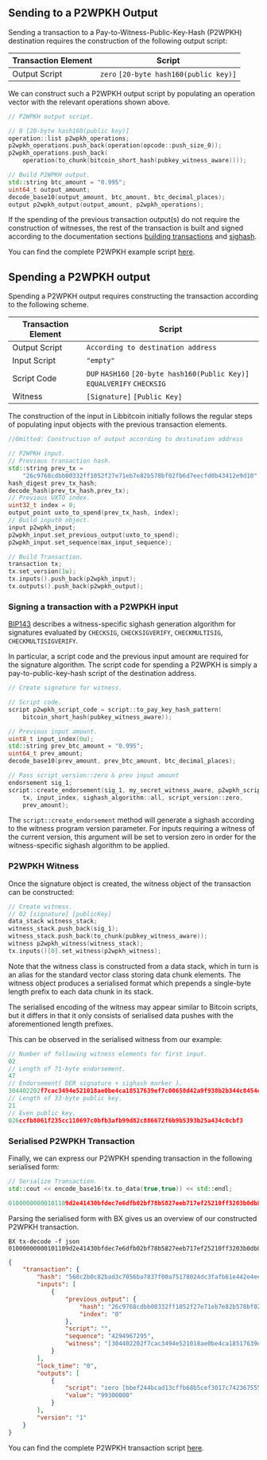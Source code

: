 ## Sending to a P2WPKH Output
Sending a transaction to a Pay-to-Witness-Public-Key-Hash (P2WPKH) destination requires the construction of the following output script:

| Transaction Element | Script							                   |
| --------------------|----------------------------------------|
| Output Script       | `zero` `[20-byte hash160(public key)]` |

We can construct such a P2WPKH output script by populating an operation vector with the relevant operations shown above.

```c++
// P2WPKH output script.

// 0 [20-byte hash160(public key)]
operation::list p2wpkh_operations;
p2wpkh_operations.push_back(operation(opcode::push_size_0));
p2wpkh_operations.push_back(
    operation(to_chunk(bitcoin_short_hash(pubkey_witness_aware))));

// Build P2WPKH output.
std::string btc_amount = "0.995";
uint64_t output_amount;
decode_base10(output_amount, btc_amount, btc_decimal_places);
output p2wpkh_output(output_amount, p2wpkh_operations);
```

If the spending of the previous transaction output(s) do not require the construction of witnesses, the rest of the transaction is built and signed according to the documentation sections [building transactions](https://github.com/libbitcoin/libbitcoin/wiki/Building-Transactions) and [sighash](https://github.com/libbitcoin/libbitcoin/wiki/Sighash-&-TX-Signing).

You can find the complete P2WPKH example script [here](https://github.com/libbitcoin/libbitcoin/wiki/Examples:-Pay-to-Witness-Transactions).

## Spending a P2WPKH output

Spending a P2WPKH output requires constructing the transaction according to the following scheme.

| Transaction Element | Script							                                                    |
| --------------------|-------------------------------------------------------------------------|
| Output Script       | `According to destination address` 																      |
| Input Script 	      | `"empty"`																													      |
| Script Code 	      | `DUP` `HASH160` `[20-byte hash160(Public Key)]` `EQUALVERIFY` `CHECKSIG`|
| Witness 		        | `[Signature]` `[Public Key]` 																						|

The construction of the input in Libbitcoin initially follows the regular steps of populating input objects with the previous transaction elements.

```c++
//Omitted: Construction of output according to destination address
```
```c++
// P2WPKH input.
// Previous transaction hash.
std::string prev_tx =
    "26c9768cdbb00332ff1052f27e71eb7e82b578bf02fb6d7eecfd0b43412e9d10";
hash_digest prev_tx_hash;
decode_hash(prev_tx_hash,prev_tx);
// Previous UXTO index.
uint32_t index = 0;
output_point uxto_to_spend(prev_tx_hash, index);
// Build input0 object.
input p2wpkh_input;
p2wpkh_input.set_previous_output(uxto_to_spend);
p2wpkh_input.set_sequence(max_input_sequence);

// Build Transaction.
transaction tx;
tx.set_version(1u);
tx.inputs().push_back(p2wpkh_input);
tx.outputs().push_back(p2wpkh_output);
```

### Signing a transaction with a P2WPKH input

[BIP143](https://github.com/bitcoin/bips/blob/master/bip-0143.mediawiki) describes a witness-specific sighash generation algorithm for signatures evaluated by `CHECKSIG`, `CHECKSIGVERIFY`, `CHECKMULTISIG`, `CHECKMULTISIGVERIFY`.  

In particular, a script code and the previous input amount are required for the signature algorithm. The script code for spending a P2WPKH is simply a pay-to-public-key-hash script of the destination address.

```c++
// Create signature for witness.

// Script code.
script p2wpkh_script_code = script::to_pay_key_hash_pattern(
    bitcoin_short_hash(pubkey_witness_aware));

// Previous input amount.
uint8_t input_index(0u);
std::string prev_btc_amount = "0.995";
uint64_t prev_amount;
decode_base10(prev_amount, prev_btc_amount, btc_decimal_places);

// Pass script_version::zero & prev input amount
endorsement sig_1;
script::create_endorsement(sig_1, my_secret_witness_aware, p2wpkh_script_code,
    tx, input_index, sighash_algorithm::all, script_version::zero,
    prev_amount);
```
The `script::create_endorsement` method will generate a sighash according to the witness program version parameter. For inputs requiring a witness of the current version, this argument will be set to version zero in order for the witness-specific sighash algorithm to be applied.

### P2WPKH Witness

Once the signature object is created, the witness object of the transaction can be constructed:

```c++
// Create witness.
// 02 [signature] [publicKey]
data_stack witness_stack;
witness_stack.push_back(sig_1);
witness_stack.push_back(to_chunk(pubkey_witness_aware));
witness p2wpkh_witness(witness_stack);
tx.inputs()[0].set_witness(p2wpkh_witness);
```

Note that the witness class is constructed from a data stack, which in turn is an alias for the standard vector class storing data chunk elements. The witness object produces a serialised format which prepends a single-byte length prefix to each data chunk in its stack.

The serialised encoding of the witness may appear similar to Bitcoin scripts, but it differs in that it only consists of serialised data pushes with the aforementioned length prefixes.

This can be observed in the serialised witness from our example:

```c++
// Number of following witness elements for first input.
02
// Length of 71-byte endorsement.
47
// Endorsement( DER signature + sighash marker ).
304402202f7cac3494e521018ae0be4ca18517639ef7c00658d42a9f938b2b344c8454e2022039a54218832fad5d14b331329d9042c51ee6be287e95e49ee5b96fda1f5ce13f01
// Length of 33-byte public key.
21
// Even public key.
026ccfb8061f235cc110697c0bfb3afb99d82c886672f6b9b5393b25a434c0cbf3
```

### Serialised P2WPKH Transaction

Finally, we can express our P2WPKH spending transaction in the following serialised form:
```c++
// Serialize Transaction.
std::cout << encode_base16(tx.to_data(true,true)) << std::endl;
```

```c++
01000000000101109d2e41430bfdec7e6dfb02bf78b5827eeb717ef25210ff3203b0db8c76c9260000000000ffffffff01a032eb0500000000160014bbef244bcad13cffb68b5cef3017c742367555220247304402202f7cac3494e521018ae0be4ca18517639ef7c00658d42a9f938b2b344c8454e2022039a54218832fad5d14b331329d9042c51ee6be287e95e49ee5b96fda1f5ce13f0121026ccfb8061f235cc110697c0bfb3afb99d82c886672f6b9b5393b25a434c0cbf300000000
```
Parsing the serialised form with BX gives us an overview of our constructed P2WPKH transaction.
```
BX tx-decode -f json 01000000000101109d2e41430bfdec7e6dfb02bf78b5827eeb717ef25210ff3203b0db8c76c9260000000000ffffffff01a032eb0500000000160014bbef244bcad13cffb68b5cef3017c742367555220247304402202f7cac3494e521018ae0be4ca18517639ef7c00658d42a9f938b2b344c8454e2022039a54218832fad5d14b331329d9042c51ee6be287e95e49ee5b96fda1f5ce13f0121026ccfb8061f235cc110697c0bfb3afb99d82c886672f6b9b5393b25a434c0cbf300000000
```
```json
{
    "transaction": {
        "hash": "568c2b0c82bad3c7056ba7837f00a75178024dc3fafb61e442e4ee18bb31a5c2",
        "inputs": [
            {
                "previous_output": {
                    "hash": "26c9768cdbb00332ff1052f27e71eb7e82b578bf02fb6d7eecfd0b43412e9d10",
                    "index": "0"
                },
                "script": "",
                "sequence": "4294967295",
                "witness": "[304402202f7cac3494e521018ae0be4ca18517639ef7c00658d42a9f938b2b344c8454e2022039a54218832fad5d14b331329d9042c51ee6be287e95e49ee5b96fda1f5ce13f01] [026ccfb8061f235cc110697c0bfb3afb99d82c886672f6b9b5393b25a434c0cbf3]"
            }
        ],
        "lock_time": "0",
        "outputs": [
            {
                "script": "zero [bbef244bcad13cffb68b5cef3017c74236755522]",
                "value": "99300000"
            }
        ],
        "version": "1"
    }
}
```
You can find the complete P2WPKH transaction script [here](https://github.com/libbitcoin/libbitcoin/wiki/Examples:-Pay-to-Witness-Transactions).
